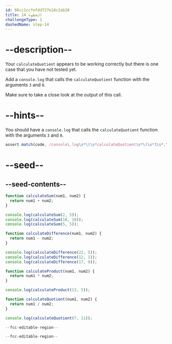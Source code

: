 ```yaml
---
id: 66cc1ccfefdd727e18c2ab20
title: الخطوة 14
challengeType: 1
dashedName: step-14
---
```


# --description--

Your `calculateQuotient` appears to be working correctly but there is one case that you have not tested yet.

Add a `console.log` that calls the `calculateQuotient` function with the arguments `3` and `0`.

Make sure to take a close look at the output of this call.

# --hints--

You should have a `console.log` that calls the `calculateQuotient` function with the arguments `3` and `0`.

```js
assert.match(code, /console\.log\s*\(\s*calculateQuotient\s*\(\s*3\s*,\s*0\s*\)\s*\)\s*;?/);
```

# --seed--

## --seed-contents--

```js
function calculateSum(num1, num2) {
  return num1 + num2;
}

console.log(calculateSum(2, 5));
console.log(calculateSum(10, 10));
console.log(calculateSum(5, 5));

function calculateDifference(num1, num2) {
  return num1 - num2;
}

console.log(calculateDifference(22, 5));
console.log(calculateDifference(12, 1));
console.log(calculateDifference(17, 9));

function calculateProduct(num1, num2) {
  return num1 * num2;
}

console.log(calculateProduct(13, 5));

function calculateQuotient(num1, num2) {
  return num1 / num2;
}

console.log(calculateQuotient(7, 11));

--fcc-editable-region--

--fcc-editable-region--
```

